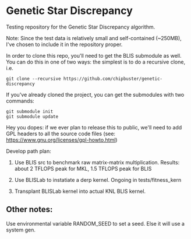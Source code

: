 Genetic Star Discrepancy
===============================

Testing repository for the Genetic Star Discrepancy algorithm.

Note: Since the test data is relatively small and self-contained (~250MB), I've chosen to include it in the repository proper.

In order to clone this repo, you'll need to get the BLIS submodule as well. You
can do this in one of two ways: the simplest is to do a recursive clone, i.e.

```
git clone --recursive https://github.com/chipbuster/genetic-discrepancy
```

If you've already cloned the project, you can get the submodules with two commands:

```
git submodule init
git submodule update
```

Hey you dopes: if we ever plan to release this to public, we'll need to add GPL headers to all the source code files (see: https://www.gnu.org/licenses/gpl-howto.html)


Develop path plan:

1. Use BLIS src to benchmark raw matrix-matrix multiplication.
   Results: about 2 TFLOPS peak for MKL, 1.5 TFLOPS peak for BLIS

2. Use BLISLab to instatiate a derp kernel.
   Ongoing in tests/fitness_kern

3. Transplant BLISLab kernel into actual KNL BLIS kernel.

## Other notes:

Use environmental variable RANDOM\_SEED to set a seed. Else it will use a system gen.
